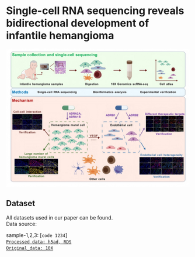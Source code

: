 # Single-cell RNA sequencing reveals bidirectional development of infantile hemangioma
<img src="https://github.com/Gut2Sdu/IH/blob/main/Fig-copy_300DPI.jpg" width="800px">

## Dataset
All datasets used in our paper can be found.<br>
Data source: <br>

sample-1,2,3: [`code 1234`] <br>
[`Processed data: h5ad, RDS`](https://pan.baidu.com/s/16i1_Gd3r9u5kdz_wytsC3w)<br>
[`Original_data: 10X`](https://pan.baidu.com/s/1J_Ro5Dt5R2elOEoUZyKfEg?pwd=1234)<br>
